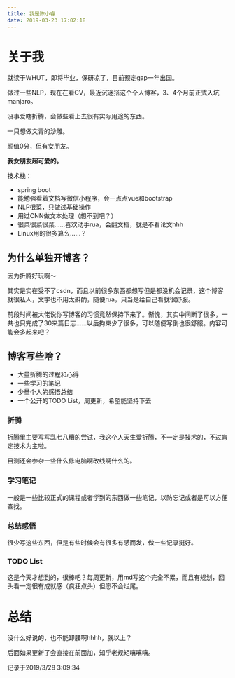 ```yaml
---
title: 我是陈小睿
date: 2019-03-23 17:02:18
---
```


# 关于我

就读于WHUT，即将毕业，保研凉了，目前预定gap一年出国。

做过一些NLP，现在在看CV，最近沉迷搭这个个人博客，3、4个月前正式入坑manjaro。

没事爱瞎折腾，会做些看上去很有实际用途的东西。

一只想做文青的沙雕。

颜值0分，但有女朋友。

**我女朋友超可爱的。**

技术栈：

- spring boot
- 能勉强看着文档写微信小程序，会一点点vue和bootstrap
- NLP很菜，只做过基础操作
- 用过CNN做文本处理（想不到吧？）
- 很菜很菜很菜……喜欢动手rua，会翻文档，就是不看论文hhh
- Linux用的很多算么……？

## 为什么单独开博客？

因为折腾好玩啊～

其实是实在受不了csdn，而且以前很多东西都想写但是都没机会记录，这个博客就很私人，文字也不用太斟酌，随便rua，只当是给自己看就很舒服。

前段时间被大佬说你写博客的习惯竟然保持下来了。惭愧，其实中间断了很多，一共也只完成了30来篇日志……以后拘束少了很多，可以随便写倒也很舒服。内容可能会多起来吧？

## 博客写些啥？

- 大量折腾的过程和心得
- 一些学习的笔记
- 少量个人的感悟总结
- 一个公开的TODO List，周更新，希望能坚持下去

### 折腾

折腾里主要写写乱七八糟的尝试，我这个人天生爱折腾，不一定是技术的，不过肯定技术为主啦。

目测还会参杂一些什么修电脑啊改线啊什么的。

### 学习笔记

一般是一些比较正式的课程或者学到的东西做一些笔记，以防忘记或者是可以方便查找。

### 总结感悟

很少写这些东西，但是有些时候会有很多有感而发，做一些记录挺好。

### TODO List

这是今天才想到的，很棒吧？每周更新，用md写这个完全不累，而且有规划，回头看一定很有成就感（疯狂点头）但愿不会烂尾。

# 总结

没什么好说的，也不能卸腰啊hhhh，就以上？

后面如果更新了会直接在前面加，知乎老规矩嘻嘻嘻。



记录于2019/3/28 3:09:34